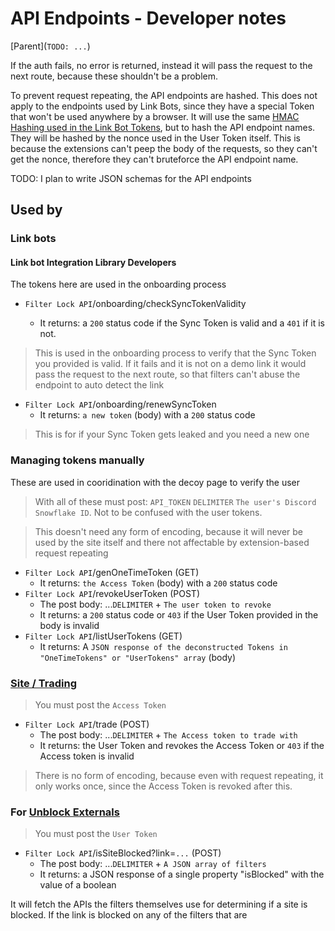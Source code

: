 # API Endpoints - Developer notes

\[Parent](`TODO: ...`)

If the auth fails, no error is returned, instead it will pass the request to the next route, because these shouldn't be a problem.

To prevent request repeating, the API endpoints are hashed. This does not apply to the endpoints used by Link Bots, since they have a special Token that won't be used anywhere by a browser. It will use the same [HMAC Hashing used in the Link Bot Tokens](../../for%20devs/standards/Link%20Bot%20Tokens.md#H), but to hash the API endpoint names. They will be hashed by the nonce used in the User Token itself. This is because the extensions can't peep the body of the requests, so they can't get the nonce, therefore they can't bruteforce the API endpoint name.

TODO: I plan to write JSON schemas for the API endpoints

## Used by

### Link bots

#### Link bot Integration Library Developers

The tokens here are used in the onboarding process

- `Filter Lock API`/onboarding/checkSyncTokenValidity

  - It returns: a `200` status code if the Sync Token is valid and a `401` if it is not.

> This is used in the onboarding process to verify that the Sync Token you provided is valid. If it fails and it is not on a demo link it would pass the request to the next route, so that filters can't abuse the endpoint to auto detect the link

- `Filter Lock API`/onboarding/renewSyncToken
  - It returns: `a new token` (body) with a `200` status code

> This is for if your Sync Token gets leaked and you need a new one

### Managing tokens manually

These are used in cooridination with the decoy page to verify the user

> With all of these must post: `API_TOKEN` `DELIMITER` `The user's Discord Snowflake ID`. Not to be confused with the user tokens.

> This doesn't need any form of encoding, because it will never be used by the site itself and there not affectable by extension-based request repeating

- `Filter Lock API`/genOneTimeToken (GET)
  - It returns: `the Access Token` (body) with a `200` status code
- `Filter Lock API`/revokeUserToken (POST)
  - The post body: ...`DELIMITER` + `The user token to revoke`
  - It returns: a `200` status code or `403` if the User Token provided in the body is invalid
- `Filter Lock API`/listUserTokens (GET)
  - It returns: A `JSON response of the deconstructed Tokens in "OneTimeTokens" or "UserTokens" array` (body)

### [Site / Trading](../standards/Filter%20Lock%20middleware%20functionality%20.md#When-using-the-Access-Token)

> You must post the `Access Token`

- `Filter Lock API`/trade (POST)
  - The post body: ...`DELIMITER` + `The Access token to trade with`
  - It returns: the User Token and revokes the Access Token or `403` if the Access token is invalid

> There is no form of encoding, because even with request repeating, it only works once, since the Access Token is revoked after this.

### For [Unblock Externals](../../modes/Unblock%20Externals.md)

> You must post the `User Token`

- `Filter Lock API`/isSiteBlocked?link=`...` (POST)
  - The post body: ...`DELIMITER` + `A JSON array of filters`
  - It returns: a JSON response of a single property "isBlocked" with the value of a boolean

It will fetch the APIs the filters themselves use for determining if a site is blocked. If the link is blocked on any of the filters that are
